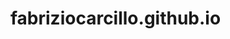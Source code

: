 # fabriziocarcillo.github.io

<meta http-equiv="refresh" content="1; URL=http://fcarcill.wixsite.com/phdcandidate">
<meta name="keywords" content="automatic redirection">
